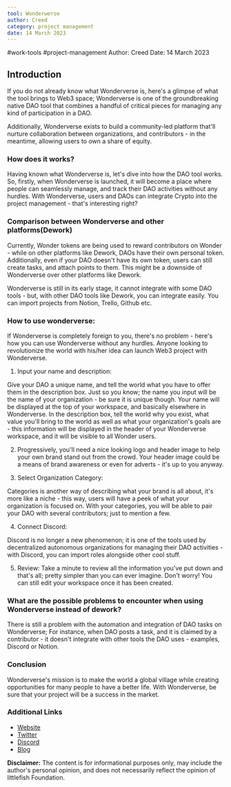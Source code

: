 ```yaml
---
tool: Wonderwerse
author: Creed
category: project management
date: 14 March 2023
---
```

#work-tools #project-management 
Author: Creed
Date: 14 March 2023

## Introduction

If you do not already know what Wonderverse is, here's a glimpse of what the tool brings to Web3 space; Wonderverse is one of the groundbreaking native DAO tool that combines a handful of critical pieces for managing any kind of participation in a DAO. 

Additionally, Wonderverse exists to build a community-led platform that'll nurture collaboration between organizations, and contributors - in the meantime, allowing users to own a share of equity.

### How does it works?

Having known what Wonderverse is, let's dive into how the DAO tool works. So, firstly, when Wonderverse is launched, it will become a place where people can seamlessly manage, and track their DAO activities without any hurdles. With Wonderverse, users and DAOs can integrate Crypto into the project management - that's interesting right?

### Comparison between Wonderverse and other platforms(Dework)

Currently, Wonder tokens are being used to reward contributors on Wonder - while on other platforms like Dework, DAOs have their own personal token. Additionally, even if your DAO doesn't have its own token, users can still create tasks, and attach points to them. This might be a downside of Wonderverse over other platforms like Dework.

Wonderverse is still in its early stage, it cannot integrate with some DAO tools - but, with other DAO tools like Dework, you can integrate easily. You can import projects from Notion, Trello, Github etc. 

### How to use wonderverse:

If Wonderverse is completely foreign to you, there's no problem - here's how you can use Wonderverse without any hurdles. Anyone looking to revolutionize the world with his/her idea can launch Web3 project with Wonderverse.

1. Input your name and description:

Give your DAO a unique name, and tell the world what you have to offer them in the description box. Just so you know; the name you input will be the name of your organization - be sure it is unique though. Your name will be displayed at the top of your workspace, and basically elsewhere in Wonderverse. In the description box, tell the world why you exist, what value you'll bring to the world as well as what your organization's goals are - this information will be displayed in the header of your Wonderverse workspace, and it will be visible to all Wonder users.

2. Progressively, you'll  need a nice looking logo and header image to help your own brand stand out from the crowd. Your header image could be a means of brand awareness or even for adverts - it's up to you anyway.

3. Select Organization Category:

Categories is another way of describing what your brand is all about, it's more like a niche - this way, users will have a peek of what your organization is focused on. With your categories, you will be able to pair your DAO with several contributors; just to mention a few.

4. Connect Discord:

Discord is no longer a new phenomenon; it is one of the tools used by decentralized autonomous organizations for managing their DAO activities - with Discord, you can import roles alongside other cool stuff.

5. Review:
Take a minute to review all the information you've put down and that's all; pretty simpler than you can ever imagine. Don't worry! You can still edit your workspace once it has been created. 

### What are the possible problems to encounter when using Wonderverse instead of dework?

There is still a problem with the automation and integration of DAO tasks on Wonderverse; For instance, when DAO posts a task, and it is claimed by a contributor - it doesn't integrate with other tools the DAO uses - examples, Discord or Notion.

### Conclusion

Wonderverse's mission is to make the world a global village while creating opportunities for many people to have a better life. With Wonderverse, be sure that your project will be a success in the market.

### Additional Links

* [Website](https://www.wonderverse.xyz/)
* [Twitter](https://twitter.com/wonderverse_xyz)
* [Discord](https://discord.gg/vAr4cN7UDY)
* [ Blog](https://blog.wonderverse.xyz/)

**Disclaimer:** The content is for informational purposes only, may include the author's personal opinion, and does not necessarily reflect the opinion of littlefish Foundation.